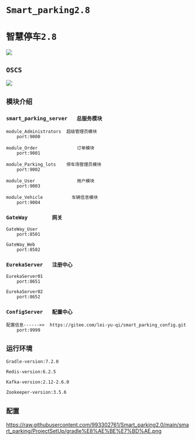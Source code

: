 # `Smart_parking2.8`

# `智慧停车2.8`

<a href="https://www.oscs1024.com/project/oscs/993302761/Smart_parking2.0?ref=badge_small" alt="OSCS Status"><img src="https://www.oscs1024.com/platform/badge/993302761/Smart_parking2.0.svg?size=small"/></a>


## `OSCS`

<a href="https://www.oscs1024.com/project/oscs/993302761/Smart_parking2.0?ref=badge_large" alt="OSCS Status"><img src="https://www.oscs1024.com/platform/badge/993302761/Smart_parking2.0.svg?size=large"/></a>


## `模块介绍`

### `smart_parking_server	总服务模块`
	

	module_Administrators  超级管理员模块
		port:9000

	module_Order	           订单模块
		port:9001

	module_Parking_lots    停车场管理员模块
		port:9002

	module_User                用户模块
		port:9003

	module_Vehicle           车辆信息模块
		port:9004

### `GateWay       	网关`

	GateWay_User
		port:8501

	GateWay_Web
		port:8502

### `EurekaServer	注册中心`


	EurekaServer01
		port:8651

	EurekaServer02
		port:8652


### `ConfigServer	配置中心`

	配置信息------>>  https://gitee.com/lei-yu-qi/smart_parking_config.git
		port:9999


## `运行环境`

	Gradle-version:7.2.0

	Redis-version:6.2.5

	Kafka-version:2.12-2.6.0

	Zookeeper-version:3.5.6



## `配置`

https://raw.githubusercontent.com/993302761/Smart_parking2.0/main/smart_parking/ProjectSetUp/gradle%E8%AE%BE%E7%BD%AE.png


